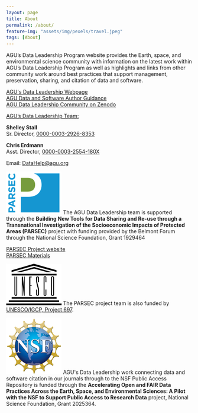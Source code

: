 ```yaml
---
layout: page
title: About
permalink: /about/
feature-img: "assets/img/pexels/travel.jpeg"
tags: [About]
---
```


AGU’s Data Leadership Program website provides the Earth, space, and environmental science community with information on the latest work within AGU’s Data Leadership Program as well as highlights and links from other community work around best practices that support management, preservation, sharing, and citation of data and software. 

[AGU's Data Leadership Webpage](https://www.agu.org/Learn-About-AGU/About-AGU/Data-Leadership)  
[AGU Data and Software Author Guidance](https://www.agu.org/Publish-with-AGU/Publish/Author-Resources/Data-and-Software-for-Authors)  
[AGU Data Leadership Community on Zenodo](https://zenodo.org/communities/agu-data-leadership)  

<u>AGU’s Data Leadership Team:</u>
  
**Shelley Stall**  
Sr. Director, [0000-0003-2926-8353](https://orcid.org/0000-0003-2926-8353)  
  
**Chris Erdmann**  
Asst. Director, [0000-0003-2554-180X](https://orcid.org/0000-0003-2554-180X)  
  
Email: [DataHelp@agu.org](mailto:DataHelp@agu.org) 
 

![PARSEC logo](/assets/img/about/parsec-logo-150pxWide.png "PARSEC logo") The AGU Data Leadership team is supported through the **Building New Tools for Data Sharing and Re-use through a Transnational Investigation of the Socioeconomic Impacts of Protected Areas (PARSEC)** project with funding provided by the Belmont Forum through the National Science Foundation, Grant 1929464   

[PARSEC Project website](http://parsecproject.org)  
[PARSEC Materials](https://zenodo.org/communities/parsec/)  

![UNESCO logo](/assets/img/about/808px-UNESCO_logo-150pxWide.png "UNESCO logo") The PARSEC project team is also funded by [UNESCO/IGCP, Project 697](http://www.unesco.org/new/en/natural-sciences/environment/earth-sciences/international-geoscience-programme/igcp-projects/earth-resources/igcp-project-697/). 
 
![NSF logo](/assets/img/about/NSF_4-Color_bitmap_Logo-150pxWide.png "NSF logo") AGU's Data Leadership work connecting data and software citation in our journals through to the NSF Public Access Repository is funded through the **Accelerating Open and FAIR Data Practices Across the Earth, Space, and Environmental Sciences: A Pilot with the NSF to Support Public Access to Research Data** project, National Science Foundation, Grant 2025364.

